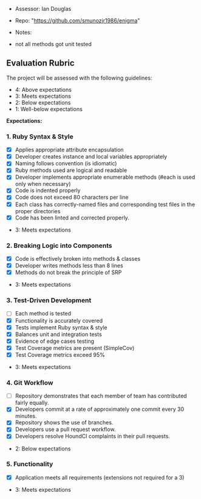 * Assessor: Ian Douglas

* Repo: "https://github.com/smunozjr1986/enigma"

* Notes:

- not all methods got unit tested


## Evaluation Rubric

The project will be assessed with the following guidelines:

* 4: Above expectations
* 3: Meets expectations
* 2: Below expectations
* 1: Well-below expectations

**Expectations:**

### 1. Ruby Syntax & Style

- [X] Applies appropriate attribute encapsulation  
- [X] Developer creates instance and local variables appropriately
- [X] Naming follows convention (is idiomatic)
- [X] Ruby methods used are logical and readable  
- [X] Developer implements appropriate enumerable methods (#each is used only when necessary)
- [X] Code is indented properly
- [X] Code does not exceed 80 characters per line
- [X] Each class has correctly-named files and corresponding test files in the proper directories
- [X] Code has been linted and corrected properly.

* 3: Meets expectations

### 2. Breaking Logic into Components

- [X] Code is effectively broken into methods & classes
- [X] Developer writes methods less than 8 lines
- [X] Methods do not break the principle of SRP

* 3: Meets expectations

### 3. Test-Driven Development

- [ ] Each method is tested  
- [X] Functionality is accurately covered
- [X] Tests implement Ruby syntax & style   
- [X] Balances unit and integration tests
- [X] Evidence of edge cases testing
- [X] Test Coverage metrics are present (SimpleCov)
- [X] Test Coverage metrics exceed 95%

* 3: Meets expectations

### 4. Git Workflow

- [ ] Repository demonstrates that each member of team has contributed fairly equally.
- [X] Developers commit at a rate of approximately one commit every 30 minutes.
- [X] Repository shows the use of branches.
- [X] Developers use a pull request workflow.
- [X] Developers resolve HoundCI complaints in their pull requests.

* 2: Below expectations

### 5. Functionality

- [X] Application meets all requirements (extensions not required for a 3)

* 3: Meets expectations
